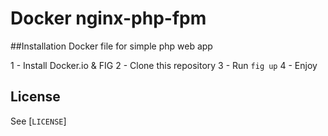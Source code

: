 # Docker nginx-php-fpm

##Installation
Docker file for simple php web app

1 - Install Docker.io & FIG
2 - Clone this repository
3 - Run ``fig up`` 
4 - Enjoy

## License
See [``LICENSE``]
